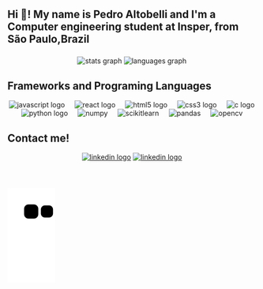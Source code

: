 <h2 align="left">Hi 👋! My name is Pedro Altobelli and I'm a Computer engineering student at Insper, from São Paulo,Brazil</h2>

###

<div align="center">
  <img src="https://github-readme-stats.vercel.app/api?username=pedroaltobelli23&hide_title=false&hide_rank=false&show_icons=true&include_all_commits=true&count_private=true&disable_animations=false&theme=dracula&locale=en&hide_border=false" height="150" alt="stats graph"  />
  <img src="https://github-readme-stats.vercel.app/api/top-langs?username=pedroaltobelli23&locale=en&hide_title=false&layout=compact&card_width=320&langs_count=5&theme=dracula&hide_border=false" height="150" alt="languages graph"  />
</div>

###

###

<h2 align="left">Frameworks and Programing Languages</h2>


<div align="center">
  <img src="https://img.shields.io/static/v1?message=javascript&logo=javascript&label=&color=0077B5&style=for-the-badge" height="30" alt="javascript logo"  />
  <img width="12" />
  <img src="https://img.shields.io/static/v1?message=react&logo=react&label=&color=1d199c&style=for-the-badge" height="30" alt="react logo"  />
  <img width="12" />
  <img src="https://img.shields.io/static/v1?message=html5&logo=html5&label=&color=0077B5&style=for-the-badge" height="30" alt="html5 logo"  />
  <img width="12" />
  <img src="https://img.shields.io/static/v1?message=css3&logo=css3&label=&color=0077B5&style=for-the-badge" height="30" alt="css3 logo"  />
  <img width="12" />
  <img src="https://img.shields.io/static/v1?message=c&logo=c&label=&color=d92121&style=for-the-badge" height="30" alt="c logo"  />
  <img width="12" />
  <img src="https://img.shields.io/static/v1?message=Python&logo=Python&label=&color=ee2200&style=for-the-badge" height="30" alt="python logo"  />
  <img width="12" />
  <img src="https://img.shields.io/static/v1?message=numpy&logo=numpy&label=&color=409c19&style=for-the-badge" height="30" alt="numpy"  />
  <img width="12" />
  <img src="https://img.shields.io/static/v1?message=scikitlearn&logo=scikitlearn&label=&color=d92121&style=for-the-badge" height="30" alt="scikitlearn"  />
  <img width="12" />
  <img src="https://img.shields.io/static/v1?message=pandas&logo=pandas&label=&color=1d199c&style=for-the-badge" height="30" alt="pandas"  />
  <img width="12" />
  <img src="https://img.shields.io/static/v1?message=opencv&logo=opencv&label=&color=1d199c&style=for-the-badge" height="30" alt="opencv"  />
  <img width="12" />
</div>

###

<h2 align="left">Contact me!</h2>

<div align="center">
  <a href="https://www.kaggle.com/pedroaltobelli"><img src="https://img.shields.io/static/v1?message=Kaggle&logo=Kaggle&label=&color=0077B5&logoColor=white&labelColor=&style=for-the-badge" height="35" alt="linkedin logo"  /></a>
  <a href="https://www.linkedin.com/in/pedro-altobelli-teixeira-pinto-0795a1234/"><img src="https://img.shields.io/static/v1?message=LinkedIn&logo=linkedin&label=&color=d92121&logoColor=white&labelColor=&style=for-the-badge" height="35" alt="linkedin logo"  /></a>
</div>

###

<br clear="both">

![Snake animation](https://github.com/pedroaltobelli23/pedroaltobelli23/blob/output/github-contribution-grid-snake.svg)

###
